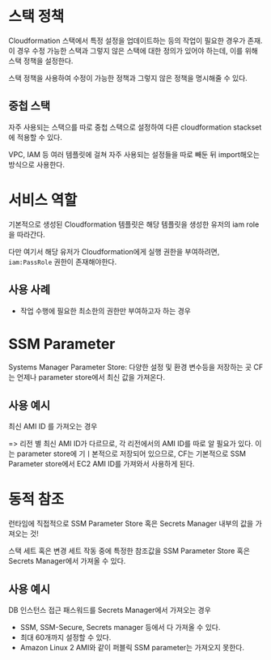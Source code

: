 
# 스택 정책

Cloudformation 스택에서 특정 설정을 업데이트하는 등의 작업이 필요한 경우가 존재. 이 경우 수정 가능한 스택과 그렇지 않은 스택에 대한 정의가 있어야 하는데, 이를 위해 스택 정책을 설정한다.

스택 정책을 사용하여 수정이 가능한 정책과 그렇지 않은 정책을 명시해줄 수 있다.


## 중첩 스택

자주 사용되는 스택으를 따로 중첩 스택으로 설정하여 다른 cloudformation stackset에 적용할 수 있다.

VPC, IAM 등 여러 템플릿에 걸쳐 자주 사용되는 설정들을 따로 빼둔 뒤 import해오는 방식으로 사용한다.

# 서비스 역할

기본적으로 생성된 Cloudformation 템플릿은 해당 템플릿을 생성한 유저의 iam role을 따라간다. 

다만 여기서 해당 유저가 Cloudformation에게 실행 권한을 부여하려면, `iam:PassRole` 권한이 존재해야한다.

## 사용 사례

- 작업 수행에 필요한 최소한의 권한만 부여하고자 하는 경우


# SSM Parameter

Systems Manager Parameter Store: 다양한 설정 및 환경 변수등을 저장하는 곳
CF는 언제나 parameter store에서 최신 값을 가져온다.

## 사용 예시

최신 AMI ID 를 가져오는 경우

=> 리전 별 최신 AMI ID가 다르므로, 각 리전에서의 AMI ID를 따로 알 필요가 있다.
이는 parameter store에 기ㅣ본적으로 저장되어 있으므로, CF는 기본적으로 SSM Parameter store에서 EC2 AMI ID를 가져와서 사용하게 된다.


# 동적 참조

런타임에 직접적으로 SSM Parameter Store 혹은 Secrets Manager 내부의 값을 가져오는 것!

스택 세트 혹은 변경 세트 작동 중에 특정한 참조값을 SSM Parameter Store 혹은 Secrets Manager에서 가져올 수 있다.

## 사용 예시

DB 인스턴스 접근 패스워드를 Secrets Manager에서 가져오는 경우



- SSM, SSM-Secure, Secrets manager 등에서 다 가져올 수 있다.
- 최대 60개까지 설정할 수 있다. 
- Amazon Linux 2 AMI와 같이 퍼블릭 SSM parameter는 가져오지 못한다.